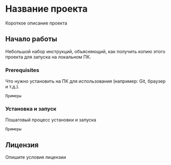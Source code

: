 # Название проекта
Короткое описание проекта
## Начало работы
Небольшой набор инструкций, объясняющий, как получить копию этого проекта для запуска на локальном ПК.
### Prerequisites
Что нужно установить на ПК для использования (например: Git, браузер и т.д.).
```
Примеры
```
### Установка и запуск
Пошаговый процесс установки и запуска
```
Примеры
```
## Лицензия
Опишите условия лицензии